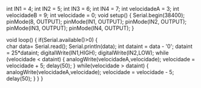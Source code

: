 int IN1 = 4;
int IN2 = 5;
int IN3 = 6;
int IN4 = 7;
int velocidadeA = 3;
int velocidadeB = 9;
int velocidade = 0;
void setup() {
Serial.begin(38400);
 pinMode(8, OUTPUT);
 pinMode(IN1, OUTPUT);
 pinMode(IN2, OUTPUT);
 pinMode(IN3, OUTPUT);
 pinMode(IN4, OUTPUT);
 }
 
void loop()
{
  if(Serial.available()>0)
  {    
    char data= Serial.read();
    Serial.println(data);
    int dataint = data - '0';
    dataint = 25*dataint;
    digitalWrite(IN1,HIGH);
    digitalWrite(IN2,LOW);
    while (velocidade < dataint)
    {
      analogWrite(velocidadeA,velocidade);
      velocidade = velocidade + 5;
      delay(50);
    }
    while(velocidade > dataint)
    {
      analogWrite(velocidadeA,velocidade);
      velocidade = velocidade - 5;
      delay(50);
    }
  }
}
